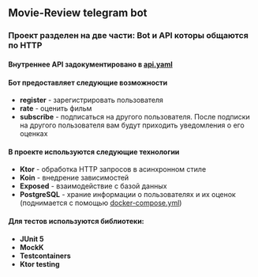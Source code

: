 ## Movie-Review telegram bot

### Проект разделен на две части: Bot и API которы общаются по HTTP

#### Внутреннее API задокументировано в [api.yaml](API%2Fsrc%2Fmain%2Fresources%2Fapi.yaml)

#### Бот предоставляет следующие возможности

* __register__ - зарегистрировать пользователя
* __rate__ - оценить фильм
* __subscribe__ - подписаться на другого пользователя. После подписки на другого пользователя вам будут приходить
  уведомления о его оценках

#### В проекте используются следующие технологии

* __Ktor__ - обработка HTTP запросов в асинхронном стиле
* __Koin__ - внедрение зависимостей
* __Exposed__ - взаимодействие с базой данных
* __PostgreSQL__ - храние информации о пользователях и их оценок (поднимается с
  помощью [docker-compose.yml](docker-compose.yml))

#### Для тестов используются библиотеки:

* __JUnit 5__
* __MockK__
* __Testcontainers__
* __Ktor testing__